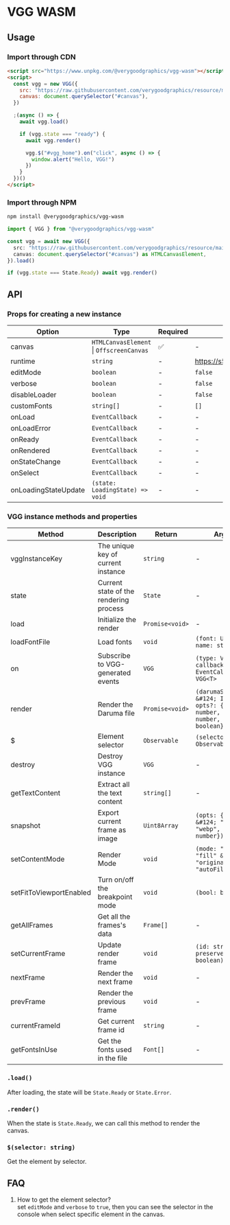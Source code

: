 # VGG WASM

## Usage

### Import through CDN

```html
<script src="https://www.unpkg.com/@verygoodgraphics/vgg-wasm"></script>
<script>
  const vgg = new VGG({
    src: "https://raw.githubusercontent.com/verygoodgraphics/resource/main/example/docs__example__vgg_counter.daruma",
    canvas: document.querySelector("#canvas"),
  })

  ;(async () => {
    await vgg.load()

    if (vgg.state === "ready") {
      await vgg.render()

      vgg.$("#vgg_home").on("click", async () => {
        window.alert("Hello, VGG!")
      })
    }
  })()
</script>
```

### Import through NPM

```bash
npm install @verygoodgraphics/vgg-wasm
```

```ts
import { VGG } from "@verygoodgraphics/vgg-wasm"

const vgg = await new VGG({
  src: "https://raw.githubusercontent.com/verygoodgraphics/resource/main/example/docs__example__vgg_counter.daruma",
  canvas: document.querySelector("#canvas") as HTMLCanvasElement,
}).load()

if (vgg.state === State.Ready) await vgg.render()
```

## API

### Props for creating a new instance

| Option               | Type                                     | Required | Default                            |
| -------------------- | ---------------------------------------- | -------- | ---------------------------------- |
| canvas               | `HTMLCanvasElement` \| `OffscreenCanvas` | ✅       | -                                  |
| runtime              | `string`                                 | -        | https://s5.vgg.cool/runtime/latest |
| editMode             | `boolean`                                | -        | `false`                            |
| verbose              | `boolean`                                | -        | `false`                            |
| disableLoader        | `boolean`                                | -        | `false`                            |
| customFonts          | `string[]`                               | -        | `[]`                               |
| onLoad               | `EventCallback`                          | -        | -                                  |
| onLoadError          | `EventCallback`                          | -        | -                                  |
| onReady              | `EventCallback`                          | -        | -                                  |
| onRendered           | `EventCallback`                          | -        | -                                  |
| onStateChange        | `EventCallback`                          | -        | -                                  |
| onSelect             | `EventCallback`                          | -        | -                                  |
| onLoadingStateUpdate | `(state: LoadingState) => void`          | -        | -                                  |

### VGG instance methods and properties

| Method                  | Description                            | Return          | Arguments                                                                                                     |
| ----------------------- | -------------------------------------- | --------------- | ------------------------------------------------------------------------------------------------------------- |
| vggInstanceKey          | The unique key of current instance     | `string`        | -                                                                                                             |
| state                   | Current state of the rendering process | `State`         | -                                                                                                             |
| load                    | Initialize the render                  | `Promise<void>` | -                                                                                                             |
| loadFontFile            | Load fonts                             | `void`          | `(font: Uint8Array, name: string): void`                                                                      |
| on                      | Subscribe to VGG-generated events      | `VGG`           | `(type: VGGEventType, callback: EventCallback): VGG<T>`                                                       |
| render                  | Render the Daruma file                 | `Promise<void>` | `(darumaSource: string &#124; Int8Array, opts?: {width: number, height: number, editMode?: boolean}): VGG<T>` |
| $                       | Element selector                       | `Observable`    | `(selector: T): Observable`                                                                                   |
| destroy                 | Destroy VGG instance                   | `VGG`           | -                                                                                                             |
| getTextContent          | Extract all the text content           | `string[]`      | -                                                                                                             |
| snapshot                | Export current frame as image          | `Uint8Array`    | `(opts: {type: "png" &#124; "jpg" &#124; "webp", quality: number}): Uint8Array`                               |
| setContentMode          | Render Mode                            | `void`          | `(mode: "fig" &#124; "fill" &#124; "original" &#124; "autoFill"): void`                                       |
| setFitToViewportEnabled | Turn on/off the breakpoint mode        | `void`          | `(bool: boolean): void`                                                                                       |
| getAllFrames            | Get all the frames's data              | `Frame[]`       | -                                                                                                             |
| setCurrentFrame         | Update render frame                    | `void`          | `(id: string, preserveScrollHeight: boolean): void`                                                           |
| nextFrame               | Render the next frame                  | `void`          | -                                                                                                             |
| prevFrame               | Render the previous frame              | `void`          | -                                                                                                             |
| currentFrameId          | Get current frame id                   | `string`        | -                                                                                                             |
| getFontsInUse           | Get the fonts used in the file         | `Font[]`        | -                                                                                                             |

### `.load()`

After loading, the state will be `State.Ready` or `State.Error`.

### `.render()`

When the state is `State.Ready`, we can call this method to render the canvas.

### `$(selector: string)`

Get the element by selector.

## FAQ

1. How to get the element selector?\
   set `editMode` and `verbose` to `true`, then you can see the selector in the console when select specific element in the canvas.
